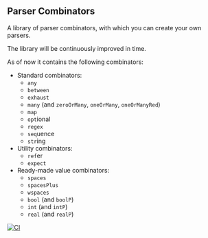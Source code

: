 ## Parser Combinators

A library of parser combinators, with which you can create your own parsers.

The library will be continuously improved in time.

As of now it contains the following combinators:
* Standard combinators:
    * `any`
    * `between`
    * `exhaust`
    * `many` (and `zeroOrMany`, `oneOrMany`, `oneOrManyRed`)
    * `map`
    * `opt`ional
    * `regex`
    * `seq`uence
    * `str`ing
* Utility combinators:
    * `ref`er
    * `expect`
* Ready-made value combinators:
    * `spaces`
    * `spacesPlus`
    * `wspaces`
    * `bool` (and `boolP`)
    * `int` (and `intP`)
    * `real` (and `realP`)


[![CI](https://github.com/michalusio/Parser/actions/workflows/CI.yml/badge.svg?branch=master)](https://github.com/michalusio/Parser/actions/workflows/CI.yml)

